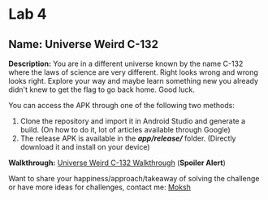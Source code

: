 # Lab 4

## Name: Universe Weird C-132

**Description:**  You are in a different universe known by the name C-132 where the laws of science are very different. Right looks wrong and wrong looks right. Explore your way and maybe learn something new you already didn't knew to get the flag to go back home. Good luck.

You can access the APK through one of the following two methods:

1. Clone the repository and import it in Android Studio and generate a build. (On how to do it, lot of articles available through Google)
2. The release APK is available in the ***app/release/*** folder. (Directly download it and install on your device)

**Walkthrough:** [Universe Weird C-132 Walkthrough](https://medium.com/@saurabh_jain_/universe-weird-c132-android-application-based-ctf-challenge-walkthrough-af834c6c9467) (**Spoiler Alert**)

Want to share your happiness/approach/takeaway of solving the challenge or have more ideas for challenges, contact me: [Moksh](https://www.linkedin.com/in/moksh-makhija/)
